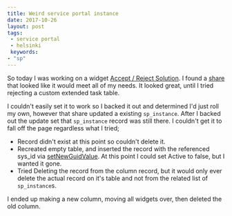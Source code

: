 ```yaml
---
title: Weird service portal instance
date: 2017-10-26
layout: post
tags:
 - service portal
 - helsinki
 keywords:
- "sp"
---
```


So today I was working on a widget [Accept / Reject Solution](/post/2017-10-26-sp-accept-reject/).  I found a [share](https://share.servicenow.com/app.do#/detailV2/b419262413caa600f609d6076144b030/overview) that looked like it would meet all of my needs.
It looked great, until I tried rejecting a custom extended task table.  

<!--more-->

I couldn't easily set it to work so I backed it out and determined I'd just roll my own, however that share updated a existing `sp_instance`.  After I backed out the update set that `sp_instance` record was still there.  I couldn't get it to fall off the page regardless what I tried;

* Record didn't exist at this point so couldn't delete it.
* Recreated empty table, and inserted the record with the referenced sys_id via [setNewGuidValue](/GlideRecord/#setNewGuidValue).  At this point I could set Active to false, but I wanted it gone.
* Tried Deleting the record from the column record, but it would only ever delete the actual record on it's table and not from the related list of `sp_instance`s.

I ended up making a new column, moving all widgets over, then deleted the old column.
